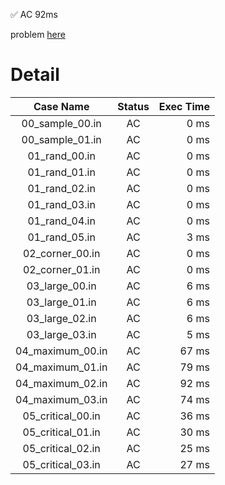 ✅  AC  92ms

problem [here](https://onlinejudge.u-aizu.ac.jp/courses/library/3/DSL/2/DSL_2_D)

# Detail

| Case Name | Status | Exec Time |
|:---------:|:------:|---------:|
| 00_sample_00.in | AC | 0 ms |
| 00_sample_01.in | AC | 0 ms |
| 01_rand_00.in | AC | 0 ms |
| 01_rand_01.in | AC | 0 ms |
| 01_rand_02.in | AC | 0 ms |
| 01_rand_03.in | AC | 0 ms |
| 01_rand_04.in | AC | 0 ms |
| 01_rand_05.in | AC | 3 ms |
| 02_corner_00.in | AC | 0 ms |
| 02_corner_01.in | AC | 0 ms |
| 03_large_00.in | AC | 6 ms |
| 03_large_01.in | AC | 6 ms |
| 03_large_02.in | AC | 6 ms |
| 03_large_03.in | AC | 5 ms |
| 04_maximum_00.in | AC | 67 ms |
| 04_maximum_01.in | AC | 79 ms |
| 04_maximum_02.in | AC | 92 ms |
| 04_maximum_03.in | AC | 74 ms |
| 05_critical_00.in | AC | 36 ms |
| 05_critical_01.in | AC | 30 ms |
| 05_critical_02.in | AC | 25 ms |
| 05_critical_03.in | AC | 27 ms |


